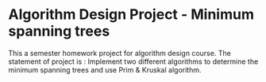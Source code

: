 # Algorithm Design Project - Minimum spanning trees
This a semester homework project for algorithm design course.
The statement of project is : Implement two different algorithms to determine the minimum spanning trees and use Prim & Kruskal algorithm.
